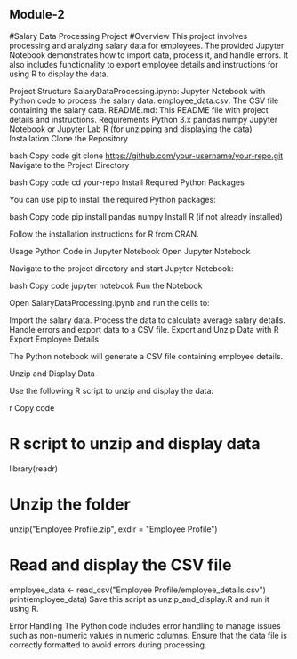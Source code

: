 ## Module-2

#Salary Data Processing Project
#Overview
This project involves processing and analyzing salary data for employees. The provided Jupyter Notebook demonstrates how to import data, process it, and handle errors. It also includes functionality to export employee details and instructions for using R to display the data.

Project Structure
SalaryDataProcessing.ipynb: Jupyter Notebook with Python code to process the salary data.
employee_data.csv: The CSV file containing the salary data.
README.md: This README file with project details and instructions.
Requirements
Python 3.x
pandas
numpy
Jupyter Notebook or Jupyter Lab
R (for unzipping and displaying the data)
Installation
Clone the Repository

bash
Copy code
git clone https://github.com/your-username/your-repo.git
Navigate to the Project Directory

bash
Copy code
cd your-repo
Install Required Python Packages

You can use pip to install the required Python packages:

bash
Copy code
pip install pandas numpy
Install R (if not already installed)

Follow the installation instructions for R from CRAN.

Usage
Python Code in Jupyter Notebook
Open Jupyter Notebook

Navigate to the project directory and start Jupyter Notebook:

bash
Copy code
jupyter notebook
Run the Notebook

Open SalaryDataProcessing.ipynb and run the cells to:

Import the salary data.
Process the data to calculate average salary details.
Handle errors and export data to a CSV file.
Export and Unzip Data with R
Export Employee Details

The Python notebook will generate a CSV file containing employee details.

Unzip and Display Data

Use the following R script to unzip and display the data:

r
Copy code
# R script to unzip and display data
library(readr)

# Unzip the folder
unzip("Employee Profile.zip", exdir = "Employee Profile")

# Read and display the CSV file
employee_data <- read_csv("Employee Profile/employee_details.csv")
print(employee_data)
Save this script as unzip_and_display.R and run it using R.

Error Handling
The Python code includes error handling to manage issues such as non-numeric values in numeric columns. Ensure that the data file is correctly formatted to avoid errors during processing.
